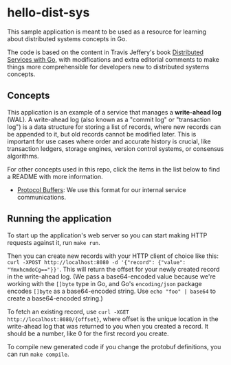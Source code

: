 # hello-dist-sys

This sample application is meant to be used as a resource for learning about distributed systems concepts in Go.

The code is based on the content in Travis Jeffery's book [Distributed Services with Go](https://pragprog.com/titles/tjgo/distributed-services-with-go/), with modifications and extra editorial comments to make things more comprehensible for developers new to distributed systems concepts. 

## Concepts

This application is an example of a service that manages a **write-ahead log** (WAL). A write-ahead log (also known as a "commit log" or "transaction log") is a data structure for storing a list of records, where new records can be appended to it, but old records cannot be modified later. This is important for use cases where order and accurate history is crucial, like transaction ledgers, storage engines, version control systems, or consensus algorithms.

For other concepts used in this repo, click the items in the list below to find a README with more information.

* [Protocol Buffers](./api/v1/README.md): We use this format for our internal service communications.

## Running the application

To start up the application's web server so you can start making HTTP requests against it, run `make run`.

Then you can create new records with your HTTP client of choice like this: `curl -XPOST http://localhost:8080 -d '{"record": {"value": "YmxhcmdoCg=="}}'`. This will return the offset for your newly created record in the write-ahead log. (We pass a base64-encoded value because we're working with the `[]byte` type in Go, and Go's `encoding/json` package encodes `[]byte` as a base64-encoded string. Use `echo "foo" | base64` to create a base64-encoded string.)

To fetch an existing record, use `curl -XGET http://localhost:8080/{offset}`, where offset is the unique location in the write-ahead log that was returned to you when you created a record. It should be a number, like 0 for the first record you create.

To compile new generated code if you change the protobuf definitions, you can run `make compile`.